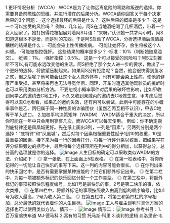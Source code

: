 1.更坏情况分析（WCCA）
WCCA是为了让你远离危险的弯路和叛逆的选择。你需要具备前瞻性的思维，并进行潜在的后果分析。WCCA请你回答关于每个决定后果的3个问题：
·这个选择最坏的后果是什么？
·这种后果的概率是多少？
·这是一个可以接受的风险吗？
例如，几年前，阿S在当地酒吧喝了几杯酒后，带着一个女人回家了。她打扮得花枝招展对着阿S耳语：“来呀。”认识她一共才两小时，阿S知道这根本不是爱，而是别的东西。于是阿S启动了WCCA，分析选择酒后激情最糟糕的结果是什么：
·可能会染上性传播疾病。
·可能让她怀孕，余生将被这个人纠缠。
·可能被指控强奸。
这些结果的概率是多少？
·标准：10%（判断她随意滥交）。
·妊娠：1%。
·强奸指控：0.5%。
这是一个可以接受的风险吗？阿S立刻推断不可以,有可能永远改变他的生活。阿S拒绝了那个女人进一步的要求，做出了一个更好的选择，将欲望压制起来。如果阿S没有拒绝呢？当然，他会很快得到鱼水之欢，但之后呢？他可能会让这个女人意外怀孕，也有可能会染上性病，使他的健康严重受损，甚至将来再也无法寻觅伴侣。同理，开车时遭遇其他驾驶员的挑衅时也可以采用类似分析方法。
不要忽视小概率事件对后果的破坏性影响，比如甲收到同学乙的邀约去C地工作，不久又收到亲戚丙的邀约去C地做生意，甲考虑后觉得可以去C地看看，如果乙的邀约失效，还有丙可以尝试，此例中可能存在的小概率事件是乙、丙归属于同一种性质的诈骗团伙（虽然乙丙互相不认识），甲去C地等于羊入虎口。
2.加权平均决策矩阵（WADM）
WADM适合于重大的决定，所以你可能在一年中只会用到寥寥几次，而WCCA可以每天使用。
例如：你不确定搬到底特律还是凤凰城更好。先在纸上画出3列，一列是“因素”，另两列分别是两个选择：“底特律”和“凤凰城”，然后对每个因素根据重要性赋予1到10的权重，10是最重要的因素，接下来为每一行的因素打分，将每一行评分乘以权重，把结果写在评分结果旁边的括号中，最后将每个选择项所在列中的得分相加，以获得总分。总分高的选项就是你的选择。
![Image](https://github.com/user-attachments/assets/8111252c-b54e-4fcb-877a-cab28f0c8cb4)
人生目标的确定可以采取类似WADM的方法，介绍如下：
◎ 拿一张纸，在上面画上5栏表格。
◎ 在第一栏表格中，将你所记得的一切能让自己快乐的事写下来。这一列的内容可能会很长。
◎ 在你列出来的快乐回忆中，是否有需要掌握某种技能的？把它们额外标记出来。
◎ 在第二栏中，为每一项被额外标记的快乐回忆分配一个工作类型。
◎ 在第三栏中，将额外标记的事项按照快乐程度编号，比如1号是最快乐的事，2号是第二快乐的事，依次类推。
◎ 在第四栏中，将额外标记的事项按照收入由高到低的顺序编号，比如1号为收入最高，2号为收入第二高。
◎ 在第五栏中，将第三和第四栏的序号相加，总分最低的就代表着你的人生目标。
![Image](https://github.com/user-attachments/assets/a821d500-1595-43a5-92c1-5bf6b31cedbf)
工人与雇主谈判时具体方案的选择也可以使用类似方法。
情形一：
![Image](https://github.com/user-attachments/assets/0e6006b3-7c36-4908-822a-9cf566ec0e53)
情形二：
![Image](https://github.com/user-attachments/assets/01d080f0-2c1d-49e0-80e5-9c3d01a957f4)
参考书目：1.百万富翁快车道 MJ·德马科
2.富有的习惯 托马斯·科里
3.谈判的逻辑 弗洛里安·韦

